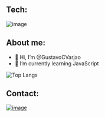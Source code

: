 ## Tech:
![image](https://img.shields.io/badge/JavaScript-F7DF1E?style=for-the-badge&logo=javascript&logoColor=black)

## About me:
- 👋 Hi, I’m @GustavoCVarjao
- 🌱 I’m currently learning JavaScript

![Top Langs](https://github-readme-stats-git-masterrstaa-rickstaa.vercel.app/api/top-langs/?username=GustavoVarjao&hide=TeX&layout=compact)
## Contact:
[![image](https://img.shields.io/badge/Twitter-1DA1F2?style=for-the-badge&logo=twitter&logoColor=white)](https://twitter.com/gustavoVarjao18)



